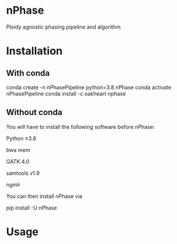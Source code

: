 # nPhase
Ploidy agnostic phasing pipeline and algorithm

# Installation

## With conda

conda create -n nPhasePipeline python=3.8 nPhase
conda activate nPhasePipeline
conda install -c oakheart nphase

## Without conda

You will have to install the following software before nPhase:

Python ≥3.8

bwa mem

GATK 4.0

samtools v1.9

ngmlr

You can then install nPhase via

pip install -U nPhase

# Usage

